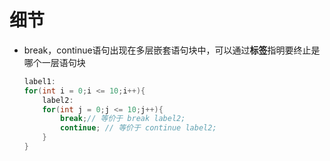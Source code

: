 # 细节

* break，continue语句出现在多层嵌套语句块中，可以通过**标签**指明要终止是哪个一层语句块

  ```java
  label1:
  for(int i = 0;i <= 10;i++){
      label2:
      for(int j = 0;j <= 10;j++){
          break;// 等价于 break label2;
          continue; // 等价于 continue label2;
      }
  }
  ```